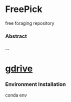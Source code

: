 # FreePick
free foraging repository

### Abstract


####
...

# [gdrive](https://drive.google.com/drive/folders/1a8tb6cXdD2RTXSgsr4LdOhUa0mrcxxF9?usp=drive_link)

### Environment Installation
conda env
